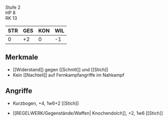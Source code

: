 

Stufe 2  
HP 8  
RK 13

|STR|GES|KON|WIL|
|---|---|---|---|
|0|+2|0|-1|

## Merkmale

- [[Widerstand]] gegen [[Schnitt]] und [[Stich]]
- Kein [[Nachteil]] auf Fernkampfangriffe im Nahkampf

## Angriffe

- Kurzbogen, +4, 1w6+2 [[Stich]]
    
- [[REGELWERK/Gegenstände/Waffen| Knochendolch]], +2, 1w6 [[Stich]]